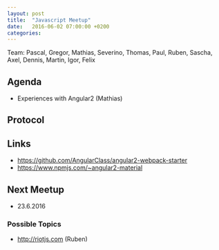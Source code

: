 ```yaml
---
layout: post
title:  "Javascript Meetup"
date:   2016-06-02 07:00:00 +0200
categories:
---
```


Team: Pascal, Gregor, Mathias, Severino, Thomas, Paul, Ruben, Sascha, Axel, Dennis, Martin, Igor, Felix

## Agenda

- Experiences with Angular2 (Mathias)

## Protocol

## Links
- https://github.com/AngularClass/angular2-webpack-starter
- https://www.npmjs.com/~angular2-material

## Next Meetup

- 23.6.2016

### Possible Topics
- http://riotjs.com (Ruben) 

